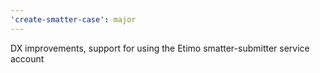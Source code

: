 ```yaml
---
'create-smatter-case': major
---
```


DX improvements, support for using the Etimo smatter-submitter service account
